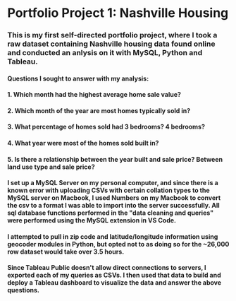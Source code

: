 # Portfolio Project 1: Nashville Housing
### This is my first self-directed portfolio project, where I took a raw dataset containing Nashville housing data found online and conducted an anlysis on it with MySQL, Python and Tableau.
#### Questions I sought to answer with my analysis:
#### 1. Which month had the highest average home sale value?
#### 2. Which month of the year are most homes typically sold in?
#### 3. What percentage of homes sold had 3 bedrooms? 4 bedrooms?
#### 4. What year were most of the homes sold built in?
#### 5. Is there a relationship between the year built and sale price? Between land use type and sale price?
#### I set up a MySQL Server on my personal computer, and since there is a known error with uploading CSVs with certain collation types to the MySQL server on Macbook, I used Numbers on my Macbook to convert the csv to a format I was able to import into the server successfully. All sql database functions performed in the "data cleaning and queries" were performed using the MySQL extension in VS Code.
#### I attempted to pull in zip code and latitude/longitude information using geocoder modules in Python, but opted not to as doing so for the ~26,000 row dataset would take over 3.5 hours.
#### Since Tableau Public doesn't allow direct connections to servers, I exported each of my queries as CSVs. I then used that data to build and deploy a Tableau dashboard to visualize the data and answer the above questions.
